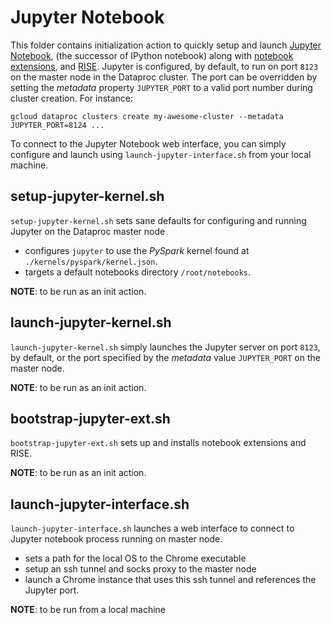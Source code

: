# Jupyter Notebook

This folder contains initialization action to quickly setup and launch [Jupyter Notebook](http://jupyter.org/), (the successor of IPython notebook) along with [notebook extensions](https://github.com/ipython-contrib/IPython-notebook-extensions), and [RISE](https://github.com/damianavila/RISE). Jupyter is configured, by default, to run on port `8123` on the master node in the Dataproc cluster. The port can be overridden by setting the *metadata* property `JUPYTER_PORT` to a valid port number during cluster creation. For instance:

```
gcloud dataproc clusters create my-awesome-cluster --metadata JUPYTER_PORT=8124 ...
```

To connect to the Jupyter Notebook web interface, you can simply configure and launch using `launch-jupyter-interface.sh` from your local machine.

## setup-jupyter-kernel.sh

`setup-jupyter-kernel.sh` sets sane defaults for configuring and running Jupyter on the Dataproc master node

- configures `jupyter` to use the *PySpark* kernel found at `./kernels/pyspark/kernel.json`.
- targets a default notebooks directory `/root/notebooks`.

**NOTE**: to be run as an init action.


## launch-jupyter-kernel.sh

`launch-jupyter-kernel.sh` simply launches the Jupyter server on port `8123`, by default, or the port specified by the *metadata* value `JUPYTER_PORT` on the master node.

**NOTE**: to be run as an init action.


## bootstrap-jupyter-ext.sh

`bootstrap-jupyter-ext.sh` sets up and installs notebook extensions and RISE. 

**NOTE**: to be run as an init action.


## launch-jupyter-interface.sh

`launch-jupyter-interface.sh` launches a web interface to connect to Jupyter notebook process running on master node. 

- sets a path for the local OS to the Chrome executable
- setup an ssh tunnel and socks proxy to the master node
- launch a Chrome instance that uses this ssh tunnel and references the Jupyter port.

**NOTE**: to be run from a local machine
 
